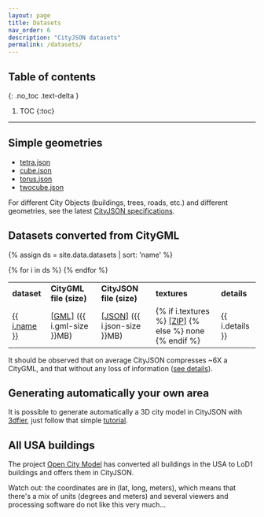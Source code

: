 ```yaml
---
layout: page
title: Datasets
nav_order: 6
description: "CityJSON datasets"
permalink: /datasets/
---
```


## Table of contents
{: .no_toc .text-delta }

1. TOC
{:toc}

---

## Simple geometries

  - [tetra.json](https://github.com/cityjson/specs/blob/develop/example-datasets/simplegeom/tetra.json)
  - [cube.json](https://github.com/cityjson/specs/blob/develop/example-datasets/simplegeom/cube.json)
  - [torus.json](https://github.com/cityjson/specs/blob/develop/example-datasets/simplegeom/torus.json)
  - [twocube.json](https://github.com/cityjson/specs/blob/develop/example-datasets/simplegeom/twocube.json)

For different City Objects (buildings, trees, roads, etc.) and different geometries, see the latest [CityJSON specifications](https://www.cityjson.org/specs/).

## Datasets converted from CityGML

{% assign ds = site.data.datasets | sort: 'name' %}

<table >
  <tr>
    <td><b>dataset</b></td>
    <td><b>CityGML file (size)</b></td>
    <td><b>CityJSON file (size)</b></td>
    <td><b>textures</b></td>
    <td><b>details</b></td>
  </tr>
  {% for i in ds %}
    <tr>
      <td><a href="{{ i.url }}">{{ i.name }}</a></td>
      <td><a href="https://3d.bk.tudelft.nl/opendata/cityjson/citygml/{{ i.gml }}">[GML]</a> ({{ i.gml-size }}MB)</td>
      <td><a href="https://3d.bk.tudelft.nl/opendata/cityjson/1.0/{{ i.json }}">[JSON]</a> ({{ i.json-size }}MB)</td>
      <td>
        {% if i.textures %}
          <a href="https://3d.bk.tudelft.nl/opendata/cityjson/citygml/{{ i.textures }}">[ZIP]</a>
        {% else %}
          none
        {% endif %}
      </td>
      <td>{{ i.details }}</td>
    </tr>
  {% endfor %}
</table>

<i class="fas fa-exclamation-circle"></i> It should be observed that on average CityJSON compresses ~6X a CityGML, and that without any loss of information ([see details](https://github.com/cityjson/specs/wiki/Compression-factor-for-a-few-open-CityGML-datasets)).

## Generating automatically your own area

It is possible to generate automatically a 3D city model in CityJSON with [3dfier](https://github.com/tudelft3d/3dfier), just follow that simple [tutorial](https://tudelft3d.github.io/3dfier/generate_lod1.html).


## All USA buildings

The project [Open City Model](https://github.com/opencitymodel/opencitymodel) has converted all buildings in the USA to LoD1 buildings and offers them in CityJSON.

<i class="fas fa-exclamation-circle"></i> Watch out: the coordinates are in (lat, long, meters), which means that there's a mix of units (degrees and meters) and several viewers and processing software do not like this very much...
